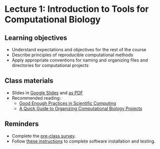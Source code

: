 # Lecture 1: Introduction to Tools for Computational Biology

## Learning objectives

- Understand expectations and objectives for the rest of the course
- Describe principles of reproducible computational methods
- Apply appropriate conventions for naming and organizing files and directories for computational projects

## Class materials

- Slides in [Google Slides](https://docs.google.com/presentation/d/1ZdkUR2HKAzBMI3PMmQjOt7g9l1P_nbvd1ekX2F7pmSM/edit?usp=sharing) and [as PDF](lecture01_slides.pdf)
- Recommended reading:
  - [Good Enough Practices in Scientific Computing](https://journals.plos.org/ploscompbiol/article?id=10.1371/journal.pcbi.1005510)
  - [A Quick Guide to Organizing Computational Biology Projects](https://journals.plos.org/ploscompbiol/article?id=10.1371/journal.pcbi.1000424)

## Reminders

- Complete the [pre-class survey](https://docs.google.com/forms/d/e/1FAIpQLSduC2isWymIuXkZ5086TnpVnqfQ1VXVmFSuFvbqgCGePa2ibA/viewform?usp=sf_link).
- Follow [these instructions](https://github.com/fredhutchio/tfcb_2019/tree/master/software) to complete software installation and testing.
